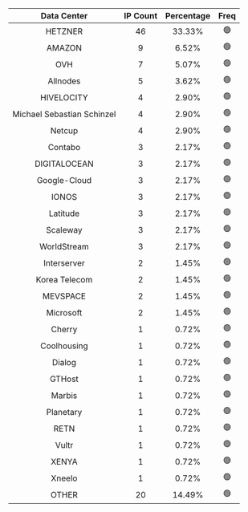 | Data Center | IP Count | Percentage | Freq |
|:------------:|:--------:|:-----------:|:-----:|
| HETZNER | 46 | 33.33% | 🟢 |
| AMAZON | 9 | 6.52% | 🟢 |
| OVH | 7 | 5.07% | 🟢 |
| Allnodes | 5 | 3.62% | 🟢 |
| HIVELOCITY | 4 | 2.90% | 🟢 |
| Michael Sebastian Schinzel | 4 | 2.90% | 🟢 |
| Netcup | 4 | 2.90% | 🟢 |
| Contabo | 3 | 2.17% | 🟢 |
| DIGITALOCEAN | 3 | 2.17% | 🟢 |
| Google-Cloud | 3 | 2.17% | 🟢 |
| IONOS | 3 | 2.17% | 🟢 |
| Latitude | 3 | 2.17% | 🟢 |
| Scaleway | 3 | 2.17% | 🟢 |
| WorldStream | 3 | 2.17% | 🟢 |
| Interserver | 2 | 1.45% | 🟢 |
| Korea Telecom | 2 | 1.45% | 🟢 |
| MEVSPACE | 2 | 1.45% | 🟢 |
| Microsoft | 2 | 1.45% | 🟢 |
| Cherry | 1 | 0.72% | 🟢 |
| Coolhousing | 1 | 0.72% | 🟢 |
| Dialog | 1 | 0.72% | 🟢 |
| GTHost | 1 | 0.72% | 🟢 |
| Marbis | 1 | 0.72% | 🟢 |
| Planetary | 1 | 0.72% | 🟢 |
| RETN | 1 | 0.72% | 🟢 |
| Vultr | 1 | 0.72% | 🟢 |
| XENYA | 1 | 0.72% | 🟢 |
| Xneelo | 1 | 0.72% | 🟢 |
| OTHER | 20 | 14.49% | 🟢 |